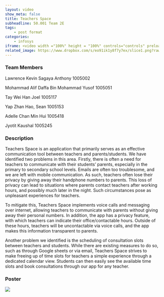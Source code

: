 ```yaml
---
layout: video
show_meta: false
title: Teachers Space
subheadline: 50.001 Team 2E
tags:
    - post format
categories:
    - infosys
iframe: <video width ="100%" height = "100%" controls="controls" preload="metadata" src="https://www.dropbox.com/s/hnlvwg3sb8yhi2c/1D%20Project%20-%20Checkoff%204%20%28Virtual%20Exhbit%29_1D-C02E_attempt_2022-04-18-14-48-43_TeachersSpace_final.mp4?raw=1#t=0.5"> Your browser does not support the HTML5 Video element.</video>
related_image: https://www.dropbox.com/s/eo91ik1y8f7y7ex/slice1.png?raw=1
---
```


### Team Members

Lawrence Kevin Sagaya Anthony 1005002

Mohammad Alif Daffa Bin Mohammad Yusof 1005051

Tay Wei Han Joel 1005117

Yap Zhan Hao, Sean 1005153

Adelle Chan Min Hui 1005418

Jyotit Kaushal 1005245



### Description
Teachers Space is an application that primarily serves as an effective communication tool between teachers and parents/students. We have identified two problems in this area. Firstly, there is often a need for teachers to communicate with their students’ parents, especially in the primary to secondary school levels. Emails are often too troublesome, and we are left with mobile communication. As such, teachers often lose their privacy by giving away their handphone numbers to parents. This loss of privacy can lead to situations where parents contact teachers after working hours, and possibly much later in the night. Such circumstances pose as unpleasant experiences for teachers.

To mitigate this, Teachers Space implements voice calls and messaging over internet, allowing teachers to communicate with parents without giving away their personal numbers. In addition, the app has a privacy feature, with which teachers can indicate their office/contactable hours. Outside of these hours, teachers will be uncontactable via voice calls, and the app makes this information transparent to parents.

Another problem we identified is the scheduling of consultation slots between teachers and students. While there are existing measures to do so, such as through Google sheets or via email, Teachers Space strives to make freeing up of time slots for teachers a simple experience through a dedicated calendar view. Students can then easily see the available time slots and book consultations through our app for any teacher.


### Poster

<img src="https://www.dropbox.com/s/dusneacr2bvw96g/1D%20Project%20-%20Checkoff%204%20%28Virtual%20Exhbit%29_1D-C02E_attempt_2022-04-18-14-48-43_TeachersSpace_poster-03.png?raw=1" />
